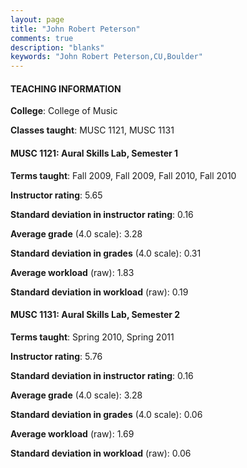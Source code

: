 ```yaml
---
layout: page
title: "John Robert Peterson" 
comments: true
description: "blanks"
keywords: "John Robert Peterson,CU,Boulder"
---
```

<head>
<script src="https://ajax.googleapis.com/ajax/libs/jquery/2.1.3/jquery.min.js"></script>
<script src="https://dl.dropboxusercontent.com/s/pc42nxpaw1ea4o9/highcharts.js?dl=0"></script>
<!-- <script src="../assets/js/highcharts.js"></script> -->
<style type="text/css">@font-face {
	font-family: "Bebas Neue";
	src: url(https://www.filehosting.org/file/details/544349/BebasNeue Regular.otf) format("opentype");
	}
	h1.Bebas { 
		font-family: "Bebas Neue", Verdana, Tahoma;
	}
</style>
</head>
	   
#### TEACHING INFORMATION

**College**: College of Music

**Classes taught**: MUSC 1121, MUSC 1131

#### MUSC 1121: Aural Skills Lab, Semester 1

**Terms taught**: Fall 2009, Fall 2009, Fall 2010, Fall 2010

**Instructor rating**: 5.65

**Standard deviation in instructor rating**: 0.16

**Average grade** (4.0 scale): 3.28

**Standard deviation in grades** (4.0 scale): 0.31

**Average workload** (raw): 1.83

**Standard deviation in workload** (raw): 0.19

#### MUSC 1131: Aural Skills Lab, Semester 2

**Terms taught**: Spring 2010, Spring 2011

**Instructor rating**: 5.76

**Standard deviation in instructor rating**: 0.16

**Average grade** (4.0 scale): 3.28

**Standard deviation in grades** (4.0 scale): 0.06

**Average workload** (raw): 1.69

**Standard deviation in workload** (raw): 0.06

